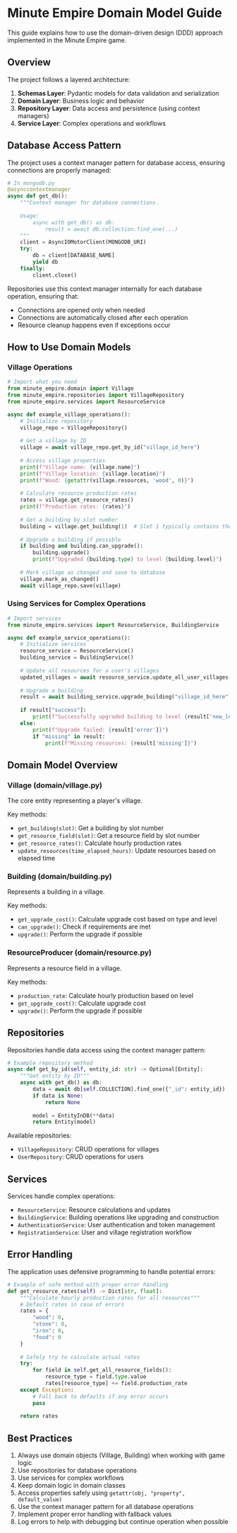 # Minute Empire Domain Model Guide

This guide explains how to use the domain-driven design (DDD) approach implemented in the Minute Empire game.

## Overview

The project follows a layered architecture:

1. **Schemas Layer**: Pydantic models for data validation and serialization
2. **Domain Layer**: Business logic and behavior
3. **Repository Layer**: Data access and persistence (using context managers)
4. **Service Layer**: Complex operations and workflows

## Database Access Pattern

The project uses a context manager pattern for database access, ensuring connections are properly managed:

```python
# In mongodb.py
@asynccontextmanager
async def get_db():
    """Context manager for database connections.
    
    Usage:
        async with get_db() as db:
            result = await db.collection.find_one(...)
    """
    client = AsyncIOMotorClient(MONGODB_URI)
    try:
        db = client[DATABASE_NAME]
        yield db
    finally:
        client.close()
```

Repositories use this context manager internally for each database operation, ensuring that:
- Connections are opened only when needed
- Connections are automatically closed after each operation
- Resource cleanup happens even if exceptions occur

## How to Use Domain Models

### Village Operations

```python
# Import what you need
from minute_empire.domain import Village
from minute_empire.repositories import VillageRepository
from minute_empire.services import ResourceService

async def example_village_operations():
    # Initialize repository
    village_repo = VillageRepository()
    
    # Get a village by ID
    village = await village_repo.get_by_id("village_id_here")
    
    # Access village properties
    print(f"Village name: {village.name}")
    print(f"Village location: {village.location}")
    print(f"Wood: {getattr(village.resources, 'wood', 0)}")
    
    # Calculate resource production rates
    rates = village.get_resource_rates()
    print(f"Production rates: {rates}")
    
    # Get a building by slot number
    building = village.get_building(1)  # Slot 1 typically contains the city center
    
    # Upgrade a building if possible
    if building and building.can_upgrade():
        building.upgrade()
        print(f"Upgraded {building.type} to level {building.level}")
        
    # Mark village as changed and save to database
    village.mark_as_changed()
    await village_repo.save(village)
```

### Using Services for Complex Operations

```python
# Import services
from minute_empire.services import ResourceService, BuildingService

async def example_service_operations():
    # Initialize services
    resource_service = ResourceService()
    building_service = BuildingService()
    
    # Update all resources for a user's villages
    updated_villages = await resource_service.update_all_user_villages("user_id_here")
    
    # Upgrade a building
    result = await building_service.upgrade_building("village_id_here", 2)  # Upgrade building in slot 2
    
    if result["success"]:
        print(f"Successfully upgraded building to level {result['new_level']}")
    else:
        print(f"Upgrade failed: {result['error']}")
        if "missing" in result:
            print(f"Missing resources: {result['missing']}")
```

## Domain Model Overview

### Village (domain/village.py)

The core entity representing a player's village.

Key methods:
- `get_building(slot)`: Get a building by slot number
- `get_resource_field(slot)`: Get a resource field by slot number
- `get_resource_rates()`: Calculate hourly production rates
- `update_resources(time_elapsed_hours)`: Update resources based on elapsed time

### Building (domain/building.py)

Represents a building in a village.

Key methods:
- `get_upgrade_cost()`: Calculate upgrade cost based on type and level
- `can_upgrade()`: Check if requirements are met
- `upgrade()`: Perform the upgrade if possible

### ResourceProducer (domain/resource.py)

Represents a resource field in a village.

Key methods:
- `production_rate`: Calculate hourly production based on level
- `get_upgrade_cost()`: Calculate upgrade cost
- `upgrade()`: Perform the upgrade if possible

## Repositories

Repositories handle data access using the context manager pattern:

```python
# Example repository method
async def get_by_id(self, entity_id: str) -> Optional[Entity]:
    """Get entity by ID"""
    async with get_db() as db:
        data = await db[self.COLLECTION].find_one({"_id": entity_id})
        if data is None:
            return None
        
        model = EntityInDB(**data)
        return Entity(model)
```

Available repositories:
- `VillageRepository`: CRUD operations for villages
- `UserRepository`: CRUD operations for users

## Services

Services handle complex operations:

- `ResourceService`: Resource calculations and updates
- `BuildingService`: Building operations like upgrading and construction
- `AuthenticationService`: User authentication and token management
- `RegistrationService`: User and village registration workflow

## Error Handling

The application uses defensive programming to handle potential errors:

```python
# Example of safe method with proper error handling
def get_resource_rates(self) -> Dict[str, float]:
    """Calculate hourly production rates for all resources"""
    # Default rates in case of errors
    rates = {
        "wood": 0,
        "stone": 0, 
        "iron": 0,
        "food": 0
    }
    
    # Safely try to calculate actual rates
    try:
        for field in self.get_all_resource_fields():
            resource_type = field.type.value
            rates[resource_type] += field.production_rate
    except Exception:
        # Fall back to defaults if any error occurs
        pass
        
    return rates
```

## Best Practices

1. Always use domain objects (Village, Building) when working with game logic
2. Use repositories for database operations
3. Use services for complex workflows
4. Keep domain logic in domain classes
5. Access properties safely using `getattr(obj, "property", default_value)`
6. Use the context manager pattern for all database operations
7. Implement proper error handling with fallback values
8. Log errors to help with debugging but continue operation when possible 